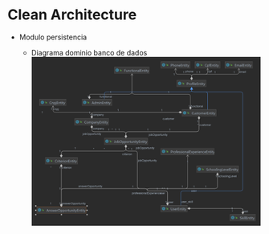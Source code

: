 # Clean Architecture

* Modulo persistencia
    
    * Diagrama dominio banco de dados
  ![img.png](img.png)